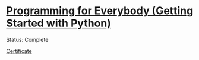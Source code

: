 # [Programming for Everybody (Getting Started with Python)](https://www.coursera.org/learn/python/home/welcome)

Status: Complete

[Certificate](https://www.coursera.org/account/accomplishments/certificate/DBCDXMD45VUC)
